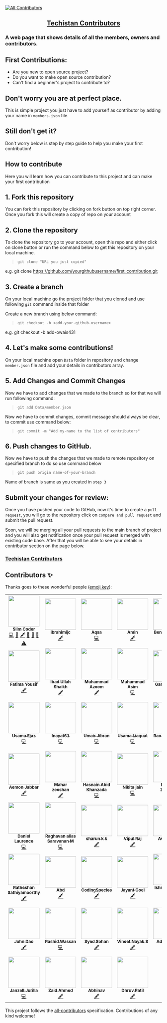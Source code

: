 
<!-- ALL-CONTRIBUTORS-BADGE:START - Do not remove or modify this section -->
[![All Contributors](https://img.shields.io/badge/all_contributors-53-orange.svg?style=flat-square)](#contributors-)
<!-- ALL-CONTRIBUTORS-BADGE:END -->
<h2 style="text-align: center;"> <a href="https://techistan-contributors.herokuapp.com/" target="_blank">Techistan Contributors</a></h2>

### A web page that shows details of all the members, owners and contributors.

## First Contributions:

- Are you new to open source project?
- Do you want to make open source contribution?
- Can't find a beginner's project to contribute to?

## Don't worry you are at perfect place.
This is simple project you just have to add yourself as contributor by adding your name in `members.json` file. 
## Still don't get it?
Don't worry below is step by step guide to help you make your first contribution!

## How to contribute

Here you will learn how you can contribute to this project and can make your first contribution

## 1. Fork this repository

You can fork this repository by clicking on fork button on top right corner. Once you fork this will create a copy of repo on your account 

## 2. Clone the repository

To clone the repository go to your account, open this repo and either click on clone button or run the command below to get this repository on your local machine.

> `git clone "URL you just copied"`

e.g. git clone https://github.com/yourgithubusername/first_contribution.git

## 3. Create a branch

On your local machine go the project folder that you cloned and use following `git` command inside that folder

Create a new branch using below command:

> `git checkout -b <add-your-github-username>`

e.g. git checkout -b add-owais431

## 4. Let's make some contributions!

On your local machine open `Data` folder in repository and change `member.json` file and add your details in contributors array.

## 5. Add Changes and Commit Changes

Now we have to add changes that we made to the branch so for that we will run following command:

> `git add Data/member.json`

Now we have to commit changes, commit message should always be clear, to commit use command below:

> `git commit -m "Add my-name to the list of contributors"`

## 6. Push changes to GitHub.

Now we have to push the changes that we made to remote repository on specified branch to do so use command below

> `git push origin name-of-your-branch`

Name of branch is same as you created in `step 3`

## Submit your changes for review:

Once you have pushed your code to GitHub, now it's time to create a `pull request`, you will go to the repository click on `compare and pull request` and submit the pull request.

Soon, we will be merging all your pull requests to the main branch of project and you will also get notification once your pull request is merged with existing code base. After that you will be able to see your details in contributor section on the page below.

### [Techistan Contributors]('https://techistan-contributors.herokuapp.com/')

## Contributors ✨

Thanks goes to these wonderful people ([emoji key](https://allcontributors.org/docs/en/emoji-key)):

<!-- ALL-CONTRIBUTORS-LIST:START - Do not remove or modify this section -->
<!-- prettier-ignore-start -->
<!-- markdownlint-disable -->
<table>
  <tr>
    <td align="center"><a href="http://slimcoder.wordpress.com"><img src="https://avatars.githubusercontent.com/u/28563357?v=4?s=100" width="100px;" alt=""/><br /><sub><b>Slim Coder</b></sub></a><br /><a href="https://github.com/devcreatives/first_contribution/commits?author=MRslimcoder" title="Code">💻</a> <a href="https://github.com/devcreatives/first_contribution/pulls?q=is%3Apr+reviewed-by%3AMRslimcoder" title="Reviewed Pull Requests">👀</a> <a href="#content-MRslimcoder" title="Content">🖋</a> <a href="https://github.com/devcreatives/first_contribution/issues?q=author%3AMRslimcoder" title="Bug reports">🐛</a> <a href="#data-MRslimcoder" title="Data">🔣</a> <a href="https://github.com/devcreatives/first_contribution/commits?author=MRslimcoder" title="Documentation">📖</a> <a href="https://github.com/devcreatives/first_contribution/commits?author=MRslimcoder" title="Tests">⚠️</a></td>
    <td align="center"><a href="https://github.com/ibrahimijc"><img src="https://avatars0.githubusercontent.com/u/33429696?v=4?s=100" width="100px;" alt=""/><br /><sub><b>ibrahimijc</b></sub></a><br /><a href="#content-ibrahimijc" title="Content">🖋</a></td>
    <td align="center"><a href="https://github.com/Aqsa48"><img src="https://avatars0.githubusercontent.com/u/21342218?v=4?s=100" width="100px;" alt=""/><br /><sub><b>Aqsa</b></sub></a><br /><a href="https://github.com/devcreatives/first_contribution/commits?author=aqsa48" title="Code">💻</a></td>
    <td align="center"><a href="https://www.upwork.com/fl/aminshoukat2"><img src="https://avatars2.githubusercontent.com/u/47177827?v=4?s=100" width="100px;" alt=""/><br /><sub><b>Amin</b></sub></a><br /><a href="#content-aminshoukat" title="Content">🖋</a></td>
    <td align="center"><a href="https://github.com/bacarpenter"><img src="https://avatars2.githubusercontent.com/u/61632829?v=4?s=100" width="100px;" alt=""/><br /><sub><b>Ben Carpenter</b></sub></a><br /><a href="https://github.com/devcreatives/first_contribution/commits?author=bacarpenter" title="Code">💻</a></td>
    <td align="center"><a href="https://about.me/mursalfk"><img src="https://avatars0.githubusercontent.com/u/36442744?v=4?s=100" width="100px;" alt=""/><br /><sub><b>Mursal Furqan</b></sub></a><br /><a href="#content-mursalfk" title="Content">🖋</a></td>
    <td align="center"><a href="https://github.com/siraiwaqarali"><img src="https://avatars1.githubusercontent.com/u/49365563?v=4?s=100" width="100px;" alt=""/><br /><sub><b>siraiwaqarali</b></sub></a><br /><a href="#content-siraiwaqarali" title="Content">🖋</a> <a href="https://github.com/devcreatives/first_contribution/commits?author=siraiwaqarali" title="Code">💻</a></td>
  </tr>
  <tr>
    <td align="center"><a href="https://github.com/FatimaYousif"><img src="https://avatars2.githubusercontent.com/u/49322171?v=4?s=100" width="100px;" alt=""/><br /><sub><b>Fatima Yousif</b></sub></a><br /><a href="#content-FatimaYousif" title="Content">🖋</a></td>
    <td align="center"><a href="http://www.linkedin.com/in/ibad-ullah-shaikh-ba4114169"><img src="https://avatars0.githubusercontent.com/u/45182517?v=4?s=100" width="100px;" alt=""/><br /><sub><b>Ibad Ullah Shaikh</b></sub></a><br /><a href="#content-ibadeeCodes" title="Content">🖋</a></td>
    <td align="center"><a href="https://github.com/AzeemSup"><img src="https://avatars1.githubusercontent.com/u/37941410?v=4?s=100" width="100px;" alt=""/><br /><sub><b>Muhammad Azeem</b></sub></a><br /><a href="#content-AzeemSup" title="Content">🖋</a></td>
    <td align="center"><a href="https://www.linkedin.com/in/asim-khaskheli/"><img src="https://avatars0.githubusercontent.com/u/46053827?v=4?s=100" width="100px;" alt=""/><br /><sub><b>Muhammad Asim</b></sub></a><br /><a href="https://github.com/devcreatives/first_contribution/commits?author=Asim-2000" title="Code">💻</a></td>
    <td align="center"><a href="http://garimasingh.netlify.app"><img src="https://avatars2.githubusercontent.com/u/44302373?v=4?s=100" width="100px;" alt=""/><br /><sub><b>Garima Singh</b></sub></a><br /><a href="https://github.com/devcreatives/first_contribution/commits?author=garimasingh128" title="Code">💻</a></td>
    <td align="center"><a href="https://kushal98.github.io/"><img src="https://avatars3.githubusercontent.com/u/26721689?v=4?s=100" width="100px;" alt=""/><br /><sub><b>Kushal Agrawal</b></sub></a><br /><a href="https://github.com/devcreatives/first_contribution/commits?author=kushal98" title="Code">💻</a></td>
    <td align="center"><a href="https://surajv311.github.io/"><img src="https://avatars0.githubusercontent.com/u/59371846?v=4?s=100" width="100px;" alt=""/><br /><sub><b>Suraj_v</b></sub></a><br /><a href="https://github.com/devcreatives/first_contribution/commits?author=Surajv311" title="Code">💻</a></td>
  </tr>
  <tr>
    <td align="center"><a href="https://github.com/UsamaEjaz0"><img src="https://avatars1.githubusercontent.com/u/45048065?v=4?s=100" width="100px;" alt=""/><br /><sub><b>Usama Ejaz</b></sub></a><br /><a href="https://github.com/devcreatives/first_contribution/commits?author=UsamaEjaz0" title="Code">💻</a></td>
    <td align="center"><a href="https://github.com/Inayat61"><img src="https://avatars2.githubusercontent.com/u/49411975?v=4?s=100" width="100px;" alt=""/><br /><sub><b>Inayat61</b></sub></a><br /><a href="https://github.com/devcreatives/first_contribution/commits?author=Inayat61" title="Code">💻</a></td>
    <td align="center"><a href="https://umairjibran.github.io/"><img src="https://avatars1.githubusercontent.com/u/43789374?v=4?s=100" width="100px;" alt=""/><br /><sub><b>Umair Jibran</b></sub></a><br /><a href="https://github.com/devcreatives/first_contribution/commits?author=UmairJibran" title="Code">💻</a></td>
    <td align="center"><a href="https://about.me/usamaliaquat"><img src="https://avatars0.githubusercontent.com/u/33973828?v=4?s=100" width="100px;" alt=""/><br /><sub><b>Usama Liaquat</b></sub></a><br /><a href="https://github.com/devcreatives/first_contribution/commits?author=Usamaliaquat123" title="Code">💻</a></td>
    <td align="center"><a href="https://www.fourcodex.com/"><img src="https://avatars1.githubusercontent.com/u/43249290?v=4?s=100" width="100px;" alt=""/><br /><sub><b>Rao Ubaidullah </b></sub></a><br /><a href="https://github.com/devcreatives/first_contribution/commits?author=ubaidrao" title="Code">💻</a></td>
    <td align="center"><a href="https://github.com/deolekarmayuresh"><img src="https://avatars1.githubusercontent.com/u/49904576?v=4?s=100" width="100px;" alt=""/><br /><sub><b>Mayuresh Deolekar</b></sub></a><br /><a href="https://github.com/devcreatives/first_contribution/commits?author=deolekarmayuresh" title="Code">💻</a></td>
    <td align="center"><a href="https://github.com/LaibaMemon"><img src="https://avatars3.githubusercontent.com/u/49434426?v=4?s=100" width="100px;" alt=""/><br /><sub><b>LaibaMemon</b></sub></a><br /><a href="https://github.com/devcreatives/first_contribution/commits?author=LaibaMemon" title="Code">💻</a></td>
  </tr>
  <tr>
    <td align="center"><a href="http://linkedin.com/in/aemon-jabbar-b833a11b1"><img src="https://avatars3.githubusercontent.com/u/49372579?v=4?s=100" width="100px;" alt=""/><br /><sub><b>Aemon Jabbar</b></sub></a><br /><a href="#content-Aemonjabbar" title="Content">🖋</a></td>
    <td align="center"><a href="https://github.com/zeeshanmahar007"><img src="https://avatars2.githubusercontent.com/u/50893618?v=4?s=100" width="100px;" alt=""/><br /><sub><b>Mahar zeeshan</b></sub></a><br /><a href="#content-zeeshanmahar007" title="Content">🖋</a></td>
    <td align="center"><a href="https://github.com/haniabidkz"><img src="https://avatars.githubusercontent.com/u/38761599?v=4?s=100" width="100px;" alt=""/><br /><sub><b>Hasnain Abid Khanzada</b></sub></a><br /><a href="https://github.com/devcreatives/first_contribution/commits?author=haniabidkz" title="Code">💻</a></td>
    <td align="center"><a href="https://github.com/nikita-jain-01"><img src="https://avatars.githubusercontent.com/u/72670446?v=4?s=100" width="100px;" alt=""/><br /><sub><b>Nikita jain</b></sub></a><br /><a href="https://github.com/devcreatives/first_contribution/commits?author=nikita-jain-01" title="Code">💻</a></td>
    <td align="center"><a href="https://github.com/pratikpz18"><img src="https://avatars.githubusercontent.com/u/67961996?v=4?s=100" width="100px;" alt=""/><br /><sub><b>Pratik S Zinjurde</b></sub></a><br /><a href="https://github.com/devcreatives/first_contribution/commits?author=pratikpz18" title="Code">💻</a></td>
    <td align="center"><a href="https://github.com/sharmas1ddharth"><img src="https://avatars.githubusercontent.com/u/57269591?v=4?s=100" width="100px;" alt=""/><br /><sub><b>Siddharth Sharma</b></sub></a><br /><a href="#content-sharmas1ddharth" title="Content">🖋</a></td>
    <td align="center"><a href="https://github.com/Severus-Matthew"><img src="https://avatars.githubusercontent.com/u/55323775?v=4?s=100" width="100px;" alt=""/><br /><sub><b>Manvi Jha</b></sub></a><br /><a href="#content-Severus-Matthew" title="Content">🖋</a></td>
  </tr>
  <tr>
    <td align="center"><a href="https://github.com/dlaurence269"><img src="https://avatars.githubusercontent.com/u/24442829?v=4?s=100" width="100px;" alt=""/><br /><sub><b>Daniel Laurence</b></sub></a><br /><a href="https://github.com/devcreatives/first_contribution/commits?author=dlaurence269" title="Code">💻</a></td>
    <td align="center"><a href="http://raghsonline.com/blog"><img src="https://avatars.githubusercontent.com/u/1222999?v=4?s=100" width="100px;" alt=""/><br /><sub><b>Raghavan alias Saravanan M</b></sub></a><br /><a href="https://github.com/devcreatives/first_contribution/commits?author=itsraghz" title="Code">💻</a></td>
    <td align="center"><a href="http://kksharun.in"><img src="https://avatars.githubusercontent.com/u/21285883?v=4?s=100" width="100px;" alt=""/><br /><sub><b>sharun k k</b></sub></a><br /><a href="#content-sharunspi" title="Content">🖋</a></td>
    <td align="center"><a href="https://github.com/VipulRaj-123"><img src="https://avatars.githubusercontent.com/u/57625616?v=4?s=100" width="100px;" alt=""/><br /><sub><b>Vipul Raj</b></sub></a><br /><a href="#content-VipulRaj-123" title="Content">🖋</a></td>
    <td align="center"><a href="https://github.com/AvidCoder101"><img src="https://avatars.githubusercontent.com/u/70807684?v=4?s=100" width="100px;" alt=""/><br /><sub><b>AvidCoder</b></sub></a><br /><a href="https://github.com/devcreatives/first_contribution/commits?author=AvidCoder101" title="Code">💻</a> <a href="#content-AvidCoder101" title="Content">🖋</a></td>
    <td align="center"><a href="http://shadowprince.vercel.app"><img src="https://avatars.githubusercontent.com/u/59025976?v=4?s=100" width="100px;" alt=""/><br /><sub><b>Sai Kishore</b></sub></a><br /><a href="#content-shadow-prince" title="Content">🖋</a></td>
    <td align="center"><a href="https://github.com/Alwaz"><img src="https://avatars.githubusercontent.com/u/49204941?v=4?s=100" width="100px;" alt=""/><br /><sub><b>Alwaz</b></sub></a><br /><a href="#content-Alwaz" title="Content">🖋</a></td>
  </tr>
  <tr>
    <td align="center"><a href="http://linkedin.com/in/ratheshan-sathiyamoorthy-3aa2891b9"><img src="https://avatars.githubusercontent.com/u/37710130?v=4?s=100" width="100px;" alt=""/><br /><sub><b>Ratheshan Sathiyamoorthy</b></sub></a><br /><a href="#content-Ratheshan03" title="Content">🖋</a></td>
    <td align="center"><a href="https://github.com/abd-ar"><img src="https://avatars.githubusercontent.com/u/87899654?v=4?s=100" width="100px;" alt=""/><br /><sub><b>Abd</b></sub></a><br /><a href="#content-abd-ar" title="Content">🖋</a></td>
    <td align="center"><a href="https://codingspecies.github.io/MeAndMyApps/"><img src="https://avatars.githubusercontent.com/u/70807500?v=4?s=100" width="100px;" alt=""/><br /><sub><b>CodingSpecies</b></sub></a><br /><a href="#content-CodingSpecies" title="Content">🖋</a></td>
    <td align="center"><a href="http://JayantGoel001.github.io"><img src="https://avatars.githubusercontent.com/u/54479676?v=4?s=100" width="100px;" alt=""/><br /><sub><b>Jayant Goel</b></sub></a><br /><a href="#content-JayantGoel001" title="Content">🖋</a></td>
    <td align="center"><a href="https://github.com/ahmedishraq"><img src="https://avatars.githubusercontent.com/u/54831190?v=4?s=100" width="100px;" alt=""/><br /><sub><b>Ishraq Ahmed Esha</b></sub></a><br /><a href="https://github.com/devcreatives/first_contribution/commits?author=ahmedishraq" title="Code">💻</a></td>
    <td align="center"><a href="http://youtube.com/channel/UCAgAVl_Nmt2F0uNkVCah6PQ"><img src="https://avatars.githubusercontent.com/u/37421316?v=4?s=100" width="100px;" alt=""/><br /><sub><b>Aayush Jain</b></sub></a><br /><a href="#content-aayush89890" title="Content">🖋</a></td>
    <td align="center"><a href="https://github.com/KhushiBhambri"><img src="https://avatars.githubusercontent.com/u/64163023?v=4?s=100" width="100px;" alt=""/><br /><sub><b>Khushi </b></sub></a><br /><a href="#content-KhushiBhambri" title="Content">🖋</a></td>
  </tr>
  <tr>
    <td align="center"><a href="https://github.com/johndao1005"><img src="https://avatars.githubusercontent.com/u/68571078?v=4?s=100" width="100px;" alt=""/><br /><sub><b>John Dao</b></sub></a><br /><a href="#content-johndao1005" title="Content">🖋</a></td>
    <td align="center"><a href="http://rashidwassan.github.io"><img src="https://avatars.githubusercontent.com/u/60597290?v=4?s=100" width="100px;" alt=""/><br /><sub><b>Rashid Wassan</b></sub></a><br /><a href="https://github.com/devcreatives/first_contribution/commits?author=RashidWassan" title="Code">💻</a></td>
    <td align="center"><a href="https://github.com/syedsohan"><img src="https://avatars.githubusercontent.com/u/63908584?v=4?s=100" width="100px;" alt=""/><br /><sub><b>Syed Sohan</b></sub></a><br /><a href="#content-syedsohan" title="Content">🖋</a></td>
    <td align="center"><a href="https://sites.google.com/view/vineetnayaks"><img src="https://avatars.githubusercontent.com/u/41694108?v=4?s=100" width="100px;" alt=""/><br /><sub><b>Vineet Nayak S</b></sub></a><br /><a href="#content-vineetnayak777" title="Content">🖋</a></td>
    <td align="center"><a href="https://github.com/adityatheoctocatdev"><img src="https://avatars.githubusercontent.com/u/52347812?v=4?s=100" width="100px;" alt=""/><br /><sub><b>Aditya Patel</b></sub></a><br /><a href="#content-adityatheoctocatdev" title="Content">🖋</a></td>
    <td align="center"><a href="http://ankybot.netlify.app/"><img src="https://avatars.githubusercontent.com/u/52345268?v=4?s=100" width="100px;" alt=""/><br /><sub><b>Ankit Shrivastava</b></sub></a><br /><a href="#content-ankyBot" title="Content">🖋</a></td>
    <td align="center"><a href="http://ʕ•̫͡•ʔ-̫͡-(̾●̮̮̃̾•̃̾)۶٩(̾●̮̮̃̾•̃̾)-̫͡-ʕ•͓͡•ʔ-̫͡-(̾●̮̮̃̾•̃̾)۶٩(̾●̮̮̃̾•̃̾)-̫͡-ʕ•͓͡•ʔ"><img src="https://avatars.githubusercontent.com/u/61884038?v=4?s=100" width="100px;" alt=""/><br /><sub><b>Aleksey Voko</b></sub></a><br /><a href="https://github.com/devcreatives/first_contribution/commits?author=Aleksey-Voko" title="Code">💻</a></td>
  </tr>
  <tr>
    <td align="center"><a href="http://janzell.github.io"><img src="https://avatars.githubusercontent.com/u/1677522?v=4?s=100" width="100px;" alt=""/><br /><sub><b>Janzell Jurilla</b></sub></a><br /><a href="https://github.com/devcreatives/first_contribution/commits?author=janzell" title="Code">💻</a></td>
    <td align="center"><a href="http://iamzaidsoomro.github.io/Zaid_Ahmed/"><img src="https://avatars.githubusercontent.com/u/75375280?v=4?s=100" width="100px;" alt=""/><br /><sub><b>Zaid Ahmed</b></sub></a><br /><a href="#content-iamzaidsoomro" title="Content">🖋</a></td>
    <td align="center"><a href="http://abhi6722.in"><img src="https://avatars.githubusercontent.com/u/62201123?v=4?s=100" width="100px;" alt=""/><br /><sub><b>Abhinav</b></sub></a><br /><a href="#content-Abhi6722" title="Content">🖋</a></td>
    <td align="center"><a href="https://github.com/larsonjack05"><img src="https://avatars.githubusercontent.com/u/61242249?v=4?s=100" width="100px;" alt=""/><br /><sub><b>Dhruv Patil</b></sub></a><br /><a href="#content-larsonjack05" title="Content">🖋</a></td>
  </tr>
</table>

<!-- markdownlint-restore -->
<!-- prettier-ignore-end -->

<!-- ALL-CONTRIBUTORS-LIST:END -->

This project follows the [all-contributors](https://github.com/all-contributors/all-contributors) specification. Contributions of any kind welcome!
